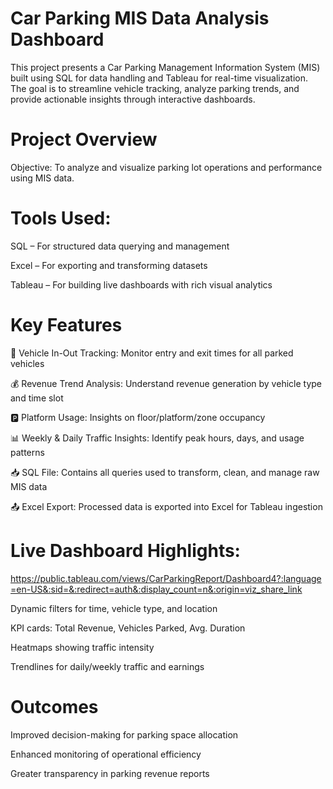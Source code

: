 # Car Parking MIS Data Analysis Dashboard
This project presents a Car Parking Management Information System (MIS) built using SQL for data handling and Tableau for real-time visualization. The goal is to streamline vehicle tracking, analyze parking trends, and provide actionable insights through interactive dashboards.

# Project Overview
Objective: To analyze and visualize parking lot operations and performance using MIS data.

# Tools Used:

SQL – For structured data querying and management

Excel – For exporting and transforming datasets

Tableau – For building live dashboards with rich visual analytics

# Key Features
🚙 Vehicle In-Out Tracking: Monitor entry and exit times for all parked vehicles

💰 Revenue Trend Analysis: Understand revenue generation by vehicle type and time slot

🅿️ Platform Usage: Insights on floor/platform/zone occupancy

📊 Weekly & Daily Traffic Insights: Identify peak hours, days, and usage patterns

📥 SQL File: Contains all queries used to transform, clean, and manage raw MIS data

📤 Excel Export: Processed data is exported into Excel for Tableau ingestion

# Live Dashboard Highlights:
https://public.tableau.com/views/CarParkingReport/Dashboard4?:language=en-US&:sid=&:redirect=auth&:display_count=n&:origin=viz_share_link

Dynamic filters for time, vehicle type, and location

KPI cards: Total Revenue, Vehicles Parked, Avg. Duration

Heatmaps showing traffic intensity

Trendlines for daily/weekly traffic and earnings

# Outcomes
Improved decision-making for parking space allocation

Enhanced monitoring of operational efficiency

Greater transparency in parking revenue reports
